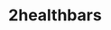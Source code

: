---
title: 2healthbars
crosslinks:
- livven
- anti_gif_bot
- youtubefactsbot
- youtubot
- MassdropBot
- 3healthbars
- hmmm
- mildlyinteresting
- untrustworthypoptarts
- KarmaConspiracy
- perfectloops
- aww
- Unnecessaryapostrophe
- Tendies
- ChoosingBeggars
- mildlyinfuriating
- blackpeoplegifs
- WhyWereTheyFilming
- BobsBurgers
- onejob
---